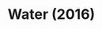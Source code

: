---
layout: projectPageNew
title: Water (2016)
narrow: true
paragraphs:
 - text: |
     Starting from the broad theme of water, this project explores the consequences of marine oil spills as natural disasters and their media portrayal. Its main focus lies in the contrast between a speculative empathy towards all forms of life affected by these events and the objective, cold, numbers heavy ways in which humans talk about them.     
 - text: |
     The visual language uses semi-controlled glitches created with a scanner as abstract representations of the internal body decay of the affected fauna. At the same time, a poetry trained neural network offers possible interpretations of the incomprehensibly large numbers associated with oil spills: <em>“700,000 gallons of oil is smaller than the sink in the barn. I don’t know what to do.” / “8 billion dollars stands for the 6th century.” / “82,000 birds means the size of a picnic, and the sea of a single place in the box of a bird.”</em>
 - text: |
     As a way of signaling how far removed we are from the numbers and the events themselves, the computer generated explanations are presented a few steps removed from their original form: text becomes image, which becomes its ASCII representation, which flows into shapes on the poster.<br/><br/>
 - text: |
     This series was created as part of Yale’s Advanced Graphic Design studio. It uses an open-source neural network trained by Ross Goodwin.
images:
 - url: /assets/images/water/0.png
   description: 
 - url: /assets/images/water/1.png
   description: 
 - url: /assets/images/water/2.png
   description: 
 - url: /assets/images/water/3.png
   description: 
 - url: /assets/images/water/4.png
   description: 
---